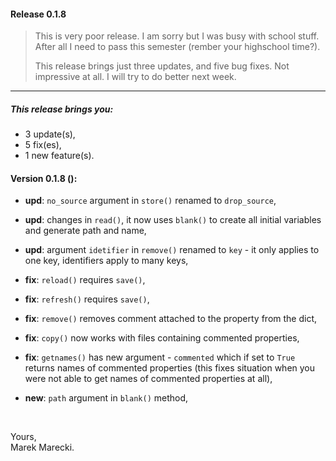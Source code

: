 #### Release 0.1.8


>   This is very poor release. I am sorry but I was busy with school stuff. 
>   After all I need to pass this semester (rember your highschool time?). 
>
>   This release brings just three updates, and five bug fixes. Not impressive at all. 
>   I will try to do better next week.


----


##### This release brings you:
*   3 update(s),
*   5 fix(es),
*   1 new feature(s).


#### Version 0.1.8 ():

* __upd__:  ```no_source``` argument in ```store()``` renamed to ```drop_source```,
* __upd__:  changes in ```read()```, it now uses ```blank()``` to create all initial variables and generate path and name,
* __upd__:  argument ```idetifier``` in ```remove()``` renamed to ```key``` - it only applies to one key, identifiers apply to many keys,


* __fix__:  ```reload()``` requires ```save()```,
* __fix__:  ```refresh()``` requires ```save()```,
* __fix__:  ```remove()``` removes comment attached to the property from the dict,
* __fix__:  ```copy()``` now works with files containing commented properties,
* __fix__:  ```getnames()``` has new argument - ```commented``` which if set to ```True``` returns names of commented properties 
    (this fixes situation when you were not able to get names of commented properties at all),


* __new__:  ```path``` argument in ```blank()``` method,

&nbsp;

Yours,  
Marek Marecki.